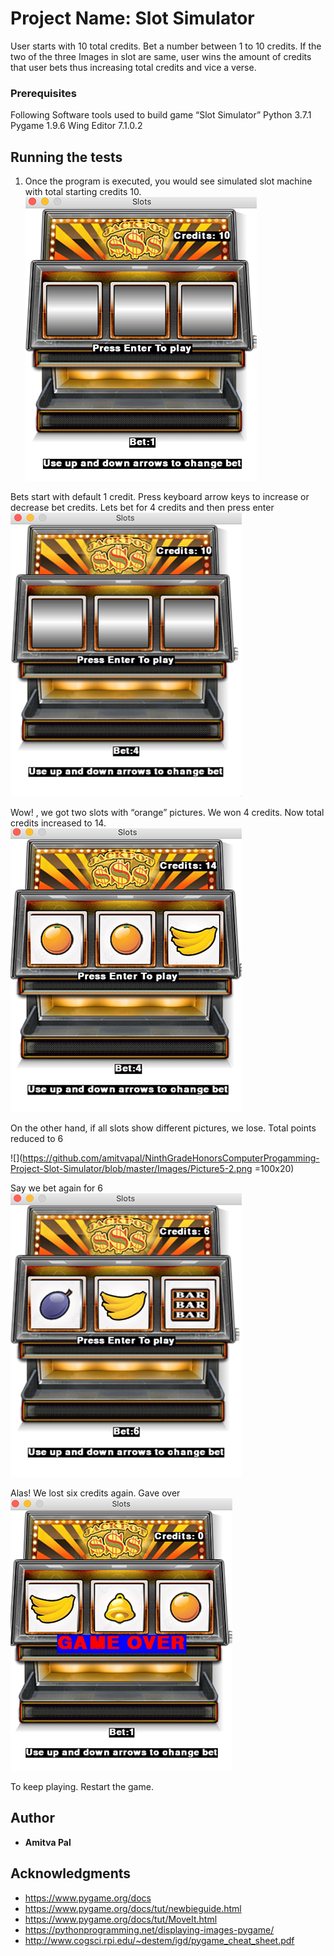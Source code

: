 # Project Name: Slot Simulator
User starts with 10 total credits. Bet a number between 1 to 10 credits. If the two of the three Images in slot are same, user wins the amount of credits that user bets thus increasing total credits and vice a verse.
### Prerequisites
Following Software tools used to build game “Slot Simulator”
Python 3.7.1
Pygame 1.9.6
Wing Editor 7.1.0.2

## Running the tests
1. Once the program is executed, you would see simulated slot machine with total starting credits 10. 
![](https://github.com/amitvapal/NinthGradeHonorsComputerProgamming-Project-Slot-Simulator/blob/master/Images/Picture1-2.png)


Bets start with default 1 credit. Press keyboard arrow keys to increase or decrease bet credits. Lets bet for 4 credits and then press enter 
![](https://github.com/amitvapal/NinthGradeHonorsComputerProgamming-Project-Slot-Simulator/blob/master/Images/Picture4-2.png)

 Wow! , we got two slots with “orange” pictures. We won 4 credits. Now total credits increased to 14.  
![](https://github.com/amitvapal/NinthGradeHonorsComputerProgamming-Project-Slot-Simulator/blob/master/Images/Picture2-2.png)

On the other hand, if all slots show different pictures, we lose. Total points reduced to 6

![](https://github.com/amitvapal/NinthGradeHonorsComputerProgamming-Project-Slot-Simulator/blob/master/Images/Picture5-2.png =100x20)

Say we bet again for 6
![](https://github.com/amitvapal/NinthGradeHonorsComputerProgamming-Project-Slot-Simulator/blob/master/Images/Picture6-2.png)

 Alas! We lost six credits again. Gave over
![](https://github.com/amitvapal/NinthGradeHonorsComputerProgamming-Project-Slot-Simulator/blob/master/Images/Picture7-2-game-over.png)



To keep playing. Restart the game.




  
## Author

* **Amitva Pal**

## Acknowledgments
- https://www.pygame.org/docs
- https://www.pygame.org/docs/tut/newbieguide.html
- https://www.pygame.org/docs/tut/MoveIt.html
- https://pythonprogramming.net/displaying-images-pygame/
- http://www.cogsci.rpi.edu/~destem/igd/pygame_cheat_sheet.pdf

